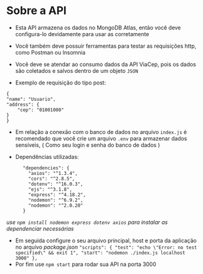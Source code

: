 # Sobre a API

- Esta API armazena os dados no MongoDB Atlas, então você deve configura-lo devidamente para usar as corretamente

- Você também deve possuir ferramentas para testar as requisições http, como Postman ou Insomnia

- Você deve se atendar ao consumo dados da API ViaCep, pois os dados são coletados e salvos dentro de um objeto `JSON`

- Exemplo de requisição do tipo post:
```
{
"name": "Usuario",
"address": {
    "cep": "01001000"
}
}
```
- Em relação a conexão com o banco de dados no arquivo `index.js` é recomendado que você crie um arquivo `.env` para armazenar dados sensíveis, ( Como seu login e senha do banco de dados )

- Dependências utilizadas:
```
      "dependencies": {
        "axios": "^1.3.4",
        "cors": "^2.8.5",
        "dotenv": "^16.0.3",
        "ejs": "^3.1.8",
        "express": "^4.18.2",
        "nodemon": "^6.9.2",
        "nodemon": "^2.0.20"
      }
```
_use `npm install nodemon express dotenv axios` para instalar as dependenciar necessárias_

- Em seguida configure o seu arquivo principal, host e porta da aplicação no arquivo *package.json*
`
  "scripts": {
    "test": "echo \"Error: no test specified\" && exit 1",
    "start": "nodemon ./index.js localhost 3000"
  },
`
- Por fim use `npm start` para rodar sua API na porta 3000
